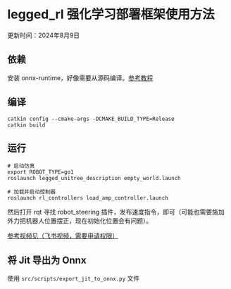 # legged_rl 强化学习部署框架使用方法

更新时间：2024年8月9日

## 依赖

安装 onnx-runtime，好像需要从源码编译。[参考教程](https://f0exxg5fp6u.feishu.cn/docx/BtH6d3SzzonXizxabTTcLbgjnAe)

## 编译

```
catkin config --cmake-args -DCMAKE_BUILD_TYPE=Release
catkin build
```

## 运行

```
# 启动仿真
export ROBOT_TYPE=go1
roslaunch legged_unitree_description empty_world.launch

# 加载并启动控制器
roslaunch rl_controllers load_amp_controller.launch
```

然后打开 rqt 寻找 robot_steering 插件，发布速度指令，即可（可能也需要施加外力把机器人位置摆正，现在初始化位置会有问题）。

[参考视频见（飞书视频，需要申请权限）](https://f0exxg5fp6u.feishu.cn/wiki/H2IWwAdvyikR1jkZ4YpcG1cxnWf)

## 将 Jit 导出为 Onnx

使用 `src/scripts/export_jit_to_onnx.py` 文件
